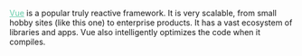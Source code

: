 <a href="https://vuejs.org" style="color: mediumaquamarine;">Vue</a> is a popular truly reactive framework. It is very scalable, from small hobby sites (like this one) to enterprise products. It has a vast ecosystem of libraries and apps. Vue also intelligently optimizes the code when it compiles.